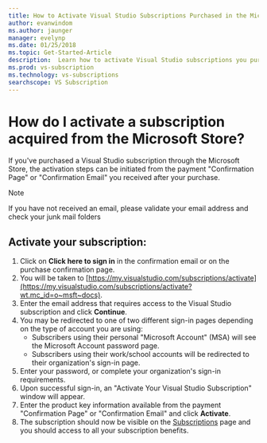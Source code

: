 ```yaml
---
title: How to Activate Visual Studio Subscriptions Purchased in the Microsoft Store | Microsoft Docs 
author: evanwindom
ms.author: jaunger
manager: evelynp
ms.date: 01/25/2018
ms.topic: Get-Started-Article
description:  Learn how to activate Visual Studio subscriptions you purchased in the Microsoft Store. 
ms.prod: vs-subscription
ms.technology: vs-subscriptions
searchscope: VS Subscription
---
```


# How do I activate a subscription acquired from the Microsoft Store?
If you've purchased a Visual Studio subscription through the Microsoft Store, the activation steps can be initiated from the payment "Confirmation Page" or "Confirmation Email" you received after your purchase. 

> [!NOTE] 
> If you have not received an email, please validate your email address and check your junk mail folders 
  
## Activate your subscription: 
1. Click on **Click here to sign in** in the confirmation email or on the purchase confirmation page. 
2. You will be taken to [https://my.visualstudio.com/subscriptions/activate](https://my.visualstudio.com/subscriptions/activate?wt.mc_id=o~msft~docs).
3. Enter the email address that requires access to the Visual Studio subscription and click **Continue**.
4. You may be redirected to one of two different sign-in pages depending on the type of account you are using:
    - Subscribers using their personal "Microsoft Account" (MSA) will see the Microsoft Account password page.
    - Subscribers using their work/school accounts will be redirected to their organization's sign-in page.  
5. Enter your password, or complete your organization's sign-in requirements.
6. Upon successful sign-in, an "Activate Your Visual Studio Subscription" window will appear.
7. Enter the product key information available from the payment "Confirmation Page" or "Confirmation Email" and click **Activate**.
8. The subscription should now be visible on the [Subscriptions](https://my.visualstudio.com/subscriptions?wt.mc_id=o~msft~docs) page and you should access to all your subscription benefits. 

